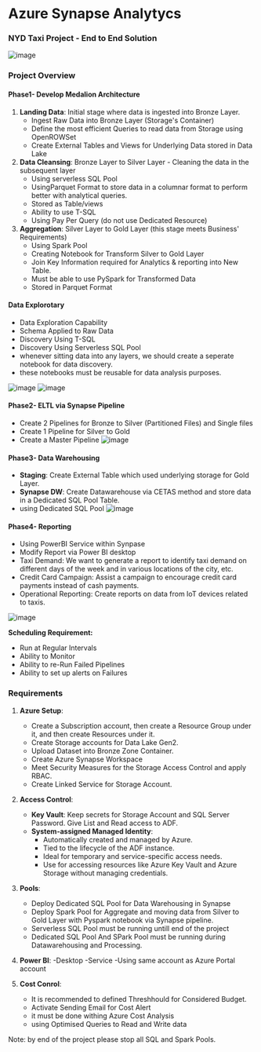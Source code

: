 # Azure Synapse Analytycs 
### NYD Taxi Project - End to End Solution

![image](https://github.com/user-attachments/assets/b7b402b7-1759-4f60-b6b6-8eac41f72a4d)



### Project Overview

#### Phase1- Develop Medalion Architecture
1. **Landing Data**: Initial stage where data is ingested into Bronze Layer.
   -  Ingest Raw Data into Bronze Layer (Storage's Container)
   -  Define the most efficient Queries to read data from Storage using OpenROWSet
   -  Create External Tables and Views for Underlying Data stored in Data Lake
3. **Data Cleansing**: Bronze Layer to Silver Layer - Cleaning the data in the subsequent layer
    - Using serverless SQL Pool
    - UsingParquet Format to store data in a columnar format to perform better with analytical queries.
    - Stored as Table/views
    - Ability to use T-SQL
    - Using Pay Per Query (do not use Dedicated Resource)
5. **Aggregation**: Silver Layer to Gold Layer (this stage meets Business' Requirements)
     - Using Spark Pool
     - Creating Notebook for Transform Silver to Gold Layer
     - Join Key Information required for Analytics & reporting into New Table.
     - Must be able to use PySpark for Transformed Data
     - Stored in Parquet Format
#### Data Explorotary
- Data Exploration Capability
- Schema Applied to Raw Data
- Discovery Using T-SQL
- Discovery Using Serverless SQL Pool
- whenever sitting data into any layers, we should create a seperate notebook for data discovery.
- these notebooks must be reusable for data analysis purposes.

![image](https://github.com/user-attachments/assets/d6c57b98-cdd8-4210-87e2-0d585e02ac2d)
![image](https://github.com/user-attachments/assets/a8b8c309-dbb8-457c-bbd0-e722f97f1f3a)

#### Phase2- ELTL via Synapse Pipeline
- Create 2 Pipelines for Bronze to Silver (Partitioned Files) and Single files
- Create 1 Pipeline for Silver to Gold
- Create a Master Pipeline
![image](https://github.com/user-attachments/assets/7dfd19d4-7042-4274-a86a-56592d5e5fc9)

#### Phase3- Data Warehousing
- **Staging**: Create External Table which used underlying storage for Gold Layer.
- **Synapse DW**: Create Datawarehouse via CETAS method and store data in a Dedicated SQL Pool Table.
- using Dedicated SQL Pool
![image](https://github.com/user-attachments/assets/bd491f75-d1bb-410e-800e-900907aa020e)

#### Phase4- Reporting
- Using PowerBI Service within Synpase
- Modify Report via Power BI desktop
- Taxi Demand: We want to generate a report to identify taxi demand on different days of the week and in various locations of the city, etc.
- Credit Card Campaign: Assist a campaign to encourage credit card payments instead of cash payments.
- Operational Reporting: Create reports on data from IoT devices related to taxis.

![image](https://github.com/user-attachments/assets/f762144e-1433-42be-99f6-a29be23fbb95)



**Scheduling Requirement:**
- Run at Regular Intervals
- Ability to Monitor
- Ability to re-Run Failed Pipelines
- Ability to set up alerts on Failures



### Requirements

1. **Azure Setup**:
    - Create a Subscription account, then create a Resource Group under it, and then create Resources under it.
    - Create Storage accounts for Data Lake Gen2.
    - Upload Dataset into Bronze Zone Container.
    - Create Azure Synapse Workspace
    - Meet Security Measures for the Storage Access Control and apply RBAC.
    - Create Linked Service for Storage Account.
2. **Access Control**:   
    - **Key Vault**: Keep secrets for Storage Account and SQL Server Password. Give List and Read access to ADF.
    - **System-assigned Managed Identity**:
        - Automatically created and managed by Azure.
        - Tied to the lifecycle of the ADF instance.
        - Ideal for temporary and service-specific access needs.
        - Use for accessing resources like Azure Key Vault and Azure Storage without managing credentials.
3. **Pools**:
     - Deploy Dedicated SQL Pool for Data Warehousing in Synapse
     - Deploy Spark Pool for Aggregate and moving data from Silver to Gold Layer with Pyspark notebook via Synapse pipeline.
     - Serverless SQL Pool must be running untill end of the project
     - Dedicated SQL Pool And SPark Pool must be running during Datawarehousing and Processing.
4. **Power BI**:
   -Desktop
   -Service
   -Using same account as Azure Portal account
   
4. **Cost Conrol**:
   - It is recommended to defined Threshhould for Considered Budget.
   - Activate Sending Email for Cost Alert
   - it must be done withing Azure Cost Analysis
   - using Optimised Queries to Read and Write data
  
  Note: by end of the project please stop all SQL and Spark Pools.







































